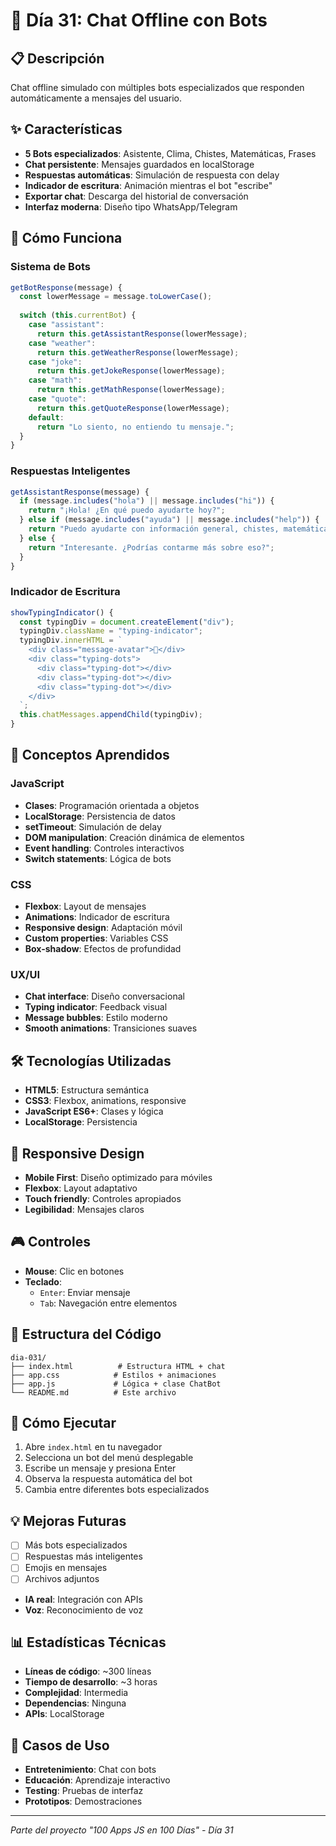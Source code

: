 # 💬 Día 31: Chat Offline con Bots

## 📋 Descripción
Chat offline simulado con múltiples bots especializados que responden automáticamente a mensajes del usuario.

## ✨ Características
- **5 Bots especializados**: Asistente, Clima, Chistes, Matemáticas, Frases
- **Chat persistente**: Mensajes guardados en localStorage
- **Respuestas automáticas**: Simulación de respuesta con delay
- **Indicador de escritura**: Animación mientras el bot "escribe"
- **Exportar chat**: Descarga del historial de conversación
- **Interfaz moderna**: Diseño tipo WhatsApp/Telegram

## 🚀 Cómo Funciona

### Sistema de Bots
```javascript
getBotResponse(message) {
  const lowerMessage = message.toLowerCase();
  
  switch (this.currentBot) {
    case "assistant":
      return this.getAssistantResponse(lowerMessage);
    case "weather":
      return this.getWeatherResponse(lowerMessage);
    case "joke":
      return this.getJokeResponse(lowerMessage);
    case "math":
      return this.getMathResponse(lowerMessage);
    case "quote":
      return this.getQuoteResponse(lowerMessage);
    default:
      return "Lo siento, no entiendo tu mensaje.";
  }
}
```

### Respuestas Inteligentes
```javascript
getAssistantResponse(message) {
  if (message.includes("hola") || message.includes("hi")) {
    return "¡Hola! ¿En qué puedo ayudarte hoy?";
  } else if (message.includes("ayuda") || message.includes("help")) {
    return "Puedo ayudarte con información general, chistes, matemáticas, frases motivadoras y más. ¿Qué te interesa?";
  } else {
    return "Interesante. ¿Podrías contarme más sobre eso?";
  }
}
```

### Indicador de Escritura
```javascript
showTypingIndicator() {
  const typingDiv = document.createElement("div");
  typingDiv.className = "typing-indicator";
  typingDiv.innerHTML = `
    <div class="message-avatar">🤖</div>
    <div class="typing-dots">
      <div class="typing-dot"></div>
      <div class="typing-dot"></div>
      <div class="typing-dot"></div>
    </div>
  `;
  this.chatMessages.appendChild(typingDiv);
}
```

## 🎯 Conceptos Aprendidos

### JavaScript
- **Clases**: Programación orientada a objetos
- **LocalStorage**: Persistencia de datos
- **setTimeout**: Simulación de delay
- **DOM manipulation**: Creación dinámica de elementos
- **Event handling**: Controles interactivos
- **Switch statements**: Lógica de bots

### CSS
- **Flexbox**: Layout de mensajes
- **Animations**: Indicador de escritura
- **Responsive design**: Adaptación móvil
- **Custom properties**: Variables CSS
- **Box-shadow**: Efectos de profundidad

### UX/UI
- **Chat interface**: Diseño conversacional
- **Typing indicator**: Feedback visual
- **Message bubbles**: Estilo moderno
- **Smooth animations**: Transiciones suaves

## 🛠️ Tecnologías Utilizadas
- **HTML5**: Estructura semántica
- **CSS3**: Flexbox, animations, responsive
- **JavaScript ES6+**: Clases y lógica
- **LocalStorage**: Persistencia

## 📱 Responsive Design
- **Mobile First**: Diseño optimizado para móviles
- **Flexbox**: Layout adaptativo
- **Touch friendly**: Controles apropiados
- **Legibilidad**: Mensajes claros

## 🎮 Controles
- **Mouse**: Clic en botones
- **Teclado**: 
  - `Enter`: Enviar mensaje
  - `Tab`: Navegación entre elementos

## 🔧 Estructura del Código
```
dia-031/
├── index.html          # Estructura HTML + chat
├── app.css            # Estilos + animaciones
├── app.js             # Lógica + clase ChatBot
└── README.md          # Este archivo
```

## 🚀 Cómo Ejecutar
1. Abre `index.html` en tu navegador
2. Selecciona un bot del menú desplegable
3. Escribe un mensaje y presiona Enter
4. Observa la respuesta automática del bot
5. Cambia entre diferentes bots especializados

## 💡 Mejoras Futuras
- [ ] Más bots especializados
- [ ] Respuestas más inteligentes
- [ ] Emojis en mensajes
- [ ] Archivos adjuntos
- **IA real**: Integración con APIs
- **Voz**: Reconocimiento de voz

## 📊 Estadísticas Técnicas
- **Líneas de código**: ~300 líneas
- **Tiempo de desarrollo**: ~3 horas
- **Complejidad**: Intermedia
- **Dependencias**: Ninguna
- **APIs**: LocalStorage

## 💬 Casos de Uso
- **Entretenimiento**: Chat con bots
- **Educación**: Aprendizaje interactivo
- **Testing**: Pruebas de interfaz
- **Prototipos**: Demostraciones

---
*Parte del proyecto "100 Apps JS en 100 Días" - Día 31*
